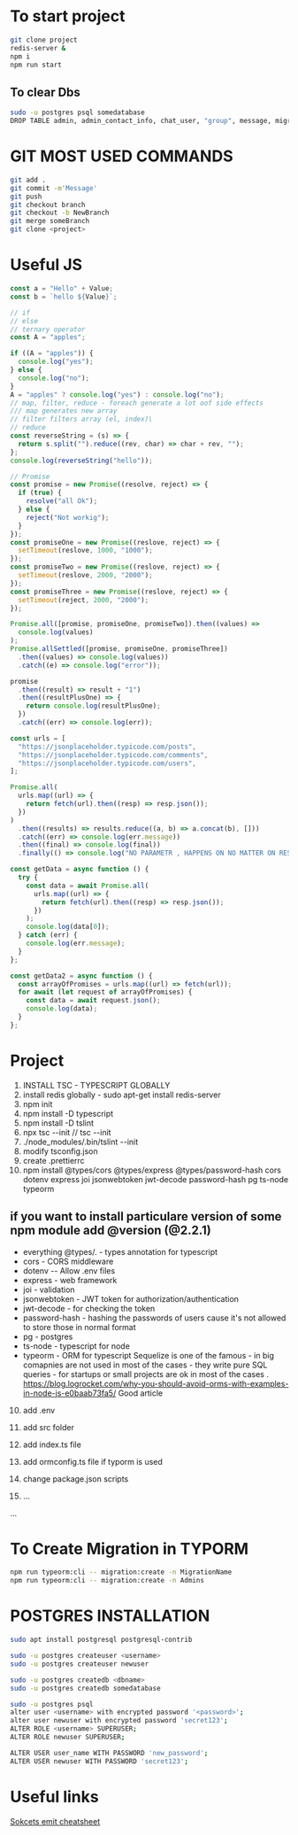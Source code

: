 # To start project
```bash
git clone project
redis-server &
npm i 
npm run start
``` 
## To clear Dbs
```bash
sudo -u postgres psql somedatabase
DROP TABLE admin, admin_contact_info, chat_user, "group", message, migrations, role, status CASCADE;
```

# GIT MOST USED COMMANDS

```bash
git add .
git commit -m'Message'
git push
git checkout branch
git checkout -b NewBranch
git merge someBranch
git clone <project>
```

# Useful JS

```js
const a = "Hello" + Value;
const b = `hello ${Value}`;

// if
// else
// ternary operator
const A = "apples";

if ((A = "apples")) {
  console.log("yes");
} else {
  console.log("no");
}
A = "apples" ? console.log("yes") : console.log("no");
// map, filter, reduce - foreach generate a lot oof side effects
/// map generates new array
// filter filters array (el, index)\
// reduce
const reverseString = (s) => {
  return s.split("").reduce((rev, char) => char + rev, "");
};
console.log(reverseString("hello"));

// Promise
const promise = new Promise((resolve, reject) => {
  if (true) {
    resolve("all Ok");
  } else {
    reject("Not workig");
  }
});
const promiseOne = new Promise((reslove, reject) => {
  setTimeout(reslove, 1000, "1000");
});
const promiseTwo = new Promise((reslove, reject) => {
  setTimeout(reslove, 2000, "2000");
});
const promiseThree = new Promise((reslove, reject) => {
  setTimeout(reject, 2000, "2000");
});

Promise.all([promise, promiseOne, promiseTwo]).then((values) =>
  console.log(values)
);
Promise.allSettled([promise, promiseOne, promiseThree])
  .then((values) => console.log(values))
  .catch((e) => console.log("error"));

promise
  .then((result) => result + "1")
  .then((resultPlusOne) => {
    return console.log(resultPlusOne);
  })
  .catch((err) => console.log(err));

const urls = [
  "https://jsonplaceholder.typicode.com/posts",
  "https://jsonplaceholder.typicode.com/comments",
  "https://jsonplaceholder.typicode.com/users",
];

Promise.all(
  urls.map((url) => {
    return fetch(url).then((resp) => resp.json());
  })
)
  .then((results) => results.reduce((a, b) => a.concat(b), []))
  .catch((err) => console.log(err.message))
  .then((final) => console.log(final))
  .finally(() => console.log("NO PARAMETR , HAPPENS ON NO MATTER ON RESULT"));

const getData = async function () {
  try {
    const data = await Promise.all(
      urls.map((url) => {
        return fetch(url).then((resp) => resp.json());
      })
    );
    console.log(data[0]);
  } catch (err) {
    console.log(err.message);
  }
};

const getData2 = async function () {
  const arrayOfPromises = urls.map((url) => fetch(url));
  for await (let request of arrayOfPromises) {
    const data = await request.json();
    console.log(data);
  }
};
```

# Project

1.  INSTALL TSC - TYPESCRIPT GLOBALLY
1.  install redis globally - sudo apt-get install redis-server 
2.  npm init
3.  npm install -D typescript
4.  npm install -D tslint
5.  npx tsc --init // tsc --init
6.  ./node_modules/.bin/tslint --init
7.  modify tsconfig.json
8.  create .prettierrc
9.  npm install @types/cors @types/express @types/password-hash cors dotenv express joi jsonwebtoken jwt-decode password-hash pg ts-node typeorm

## if you want to install particulare version of some npm module add @version (@2.2.1)

- everything @types/. - types annotation for typescript
- cors - CORS middleware
- dotenv -- Allow .env files
- express - web framework
- joi - validation
- jsonwebtoken - JWT token for authorization/authentication
- jwt-decode - for checking the token
- password-hash - hashing the passwords of users cause it's not allowed to store those in normal format
- pg - postgres
- ts-node - typescript for node
- typeorm - ORM for typescript Sequelize is one of the famous - in big comapnies are not used in most of the cases - they write pure SQL queries - for startups or small projects are ok in most of the cases . https://blog.logrocket.com/why-you-should-avoid-orms-with-examples-in-node-js-e0baab73fa5/ Good article

10. add .env
11. add src folder
12. add index.ts file
13. add ormconfig.ts file if typorm is used

14. change package.json scripts
15. ...

...

# To Create Migration in TYPORM

```bash
npm run typeorm:cli -- migration:create -n MigrationName
npm run typeorm:cli -- migration:create -n Admins

```

# POSTGRES INSTALLATION

```bash
sudo apt install postgresql postgresql-contrib

sudo -u postgres createuser <username>
sudo -u postgres createuser newuser

sudo -u postgres createdb <dbname>
sudo -u postgres createdb somedatabase

sudo -u postgres psql
alter user <username> with encrypted password '<password>';
alter user newuser with encrypted password 'secret123';
ALTER ROLE <username> SUPERUSER;
ALTER ROLE newuser SUPERUSER;

ALTER USER user_name WITH PASSWORD 'new_password';
ALTER USER newuser WITH PASSWORD 'secret123';
```

# Useful links
[Sokcets emit cheatsheet](https://socket.io/docs/v4/emit-cheatsheet/)
